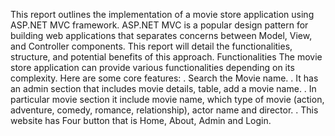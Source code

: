 This report outlines the implementation of a movie store
 application using ASP.NET
 MVC framework. ASP.NET MVC is a popular design pattern
 for building web
 applications that separates concerns between Model, View,
 and Controller components. This report will detail the
 functionalities, structure, and potential benefits of this
 approach.
 Functionalities
 The movie store application can provide various
 functionalities depending on its complexity.
Here are some core features: . Search the Movie name.
 . It has an admin section that includes movie details, table,
 add a movie name.
 . In particular movie section it include movie name, which
 type of movie (action,
 adventure, comedy, romance, relationship), actor name and
 director.
 . This website has Four button that is Home, About, Admin
 and Login.

